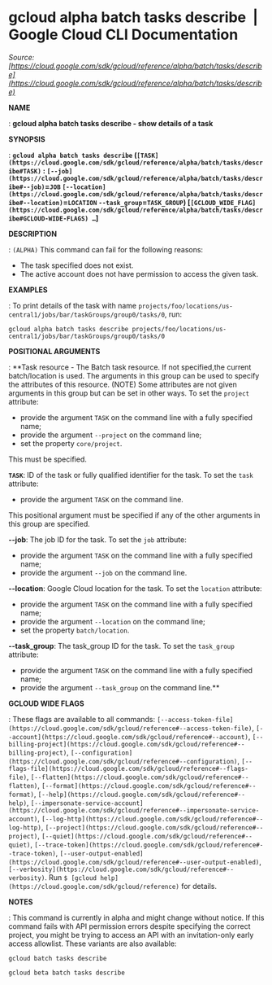 # gcloud alpha batch tasks describe  |  Google Cloud CLI Documentation

*Source: [https://cloud.google.com/sdk/gcloud/reference/alpha/batch/tasks/describe](https://cloud.google.com/sdk/gcloud/reference/alpha/batch/tasks/describe)*

**NAME**

: **gcloud alpha batch tasks describe - show details of a task**

**SYNOPSIS**

: **`gcloud alpha batch tasks describe` (`[TASK](https://cloud.google.com/sdk/gcloud/reference/alpha/batch/tasks/describe#TASK)` : `[--job](https://cloud.google.com/sdk/gcloud/reference/alpha/batch/tasks/describe#--job)`=`JOB` `[--location](https://cloud.google.com/sdk/gcloud/reference/alpha/batch/tasks/describe#--location)`=`LOCATION` `--task_group`=`TASK_GROUP`) [`[GCLOUD_WIDE_FLAG](https://cloud.google.com/sdk/gcloud/reference/alpha/batch/tasks/describe#GCLOUD-WIDE-FLAGS) …`]**

**DESCRIPTION**

: `(ALPHA)` This command can fail for the following reasons:

- The task specified does not exist.
- The active account does not have permission to access the given task.

**EXAMPLES**

: To print details of the task with name
`projects/foo/locations/us-central1/jobs/bar/taskGroups/group0/tasks/0`,
run:

```
gcloud alpha batch tasks describe projects/foo/locations/us-central1/jobs/bar/taskGroups/group0/tasks/0
```

**POSITIONAL ARGUMENTS**

: **Task resource - The Batch task resource. If not specified,the current
batch/location is used. The arguments in this group can be used to specify the
attributes of this resource. (NOTE) Some attributes are not given arguments in
this group but can be set in other ways.
To set the `project` attribute:

- provide the argument `TASK` on the command line with a fully
specified name;
- provide the argument `--project` on the command line;
- set the property `core/project`.

This must be specified.

**`TASK`**:
ID of the task or fully qualified identifier for the task.
To set the `task` attribute:

- provide the argument `TASK` on the command line.

This positional argument must be specified if any of the other arguments in this
group are specified.

**--job**:
The job ID for the task.
To set the `job` attribute:

- provide the argument `TASK` on the command line with a fully
specified name;
- provide the argument `--job` on the command line.

**--location**:
Google Cloud location for the task.
To set the `location` attribute:

- provide the argument `TASK` on the command line with a fully
specified name;
- provide the argument `--location` on the command line;
- set the property `batch/location`.

**--task_group**:
The task_group ID for the task.
To set the `task_group` attribute:

- provide the argument `TASK` on the command line with a fully
specified name;
- provide the argument `--task_group` on the command line.**

**GCLOUD WIDE FLAGS**

: These flags are available to all commands: `[--access-token-file](https://cloud.google.com/sdk/gcloud/reference#--access-token-file)`,
`[--account](https://cloud.google.com/sdk/gcloud/reference#--account)`, `[--billing-project](https://cloud.google.com/sdk/gcloud/reference#--billing-project)`,
`[--configuration](https://cloud.google.com/sdk/gcloud/reference#--configuration)`,
`[--flags-file](https://cloud.google.com/sdk/gcloud/reference#--flags-file)`,
`[--flatten](https://cloud.google.com/sdk/gcloud/reference#--flatten)`, `[--format](https://cloud.google.com/sdk/gcloud/reference#--format)`, `[--help](https://cloud.google.com/sdk/gcloud/reference#--help)`, `[--impersonate-service-account](https://cloud.google.com/sdk/gcloud/reference#--impersonate-service-account)`,
`[--log-http](https://cloud.google.com/sdk/gcloud/reference#--log-http)`,
`[--project](https://cloud.google.com/sdk/gcloud/reference#--project)`, `[--quiet](https://cloud.google.com/sdk/gcloud/reference#--quiet)`, `[--trace-token](https://cloud.google.com/sdk/gcloud/reference#--trace-token)`, `[--user-output-enabled](https://cloud.google.com/sdk/gcloud/reference#--user-output-enabled)`,
`[--verbosity](https://cloud.google.com/sdk/gcloud/reference#--verbosity)`.
Run `$ [gcloud help](https://cloud.google.com/sdk/gcloud/reference)` for details.

**NOTES**

: This command is currently in alpha and might change without notice. If this
command fails with API permission errors despite specifying the correct project,
you might be trying to access an API with an invitation-only early access
allowlist. These variants are also available:

```
gcloud batch tasks describe
```

```
gcloud beta batch tasks describe
```